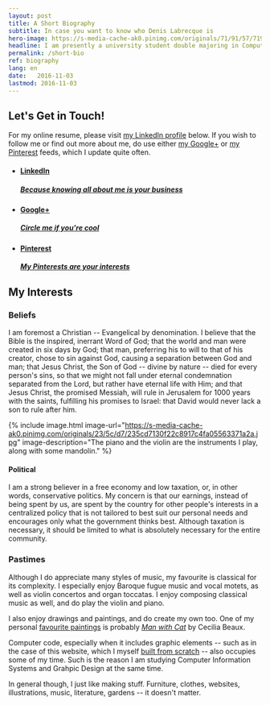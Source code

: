 ```yaml
---
layout: post
title: A Short Biography
subtitle: In case you want to know who Denis Labrecque is
hero-image: https://s-media-cache-ak0.pinimg.com/originals/71/91/57/7191571c18ed50608503e9319fa56b75.jpg
headline: I am presently a university student double majoring in Computer Information Systems and Graphic Design.
permalink: /short-bio
ref: biography
lang: en
date:   2016-11-03
lastmod: 2016-11-03
---
```

<h2>Let's Get in Touch!</h2>
For my online resume, please visit <a href="https://www.linkedin.com/in/denisglabrecque" target="_new">my LinkedIn profile</a> below. If you wish to follow me or find out more about me, do use either <a href="https://plus.google.com/+DenisGLabrecque" target="_new">my Google+</a> or <a href="https://www.pinterest.com/DenisGLabrecque/" target="_new">my Pinterest</a> feeds, which I update quite often.
<ul class="post-stream-container no-span">
    <li>
        <a href="https://www.linkedin.com/in/denisglabrecque" target="_new" class="post-stream-card">
          <div class="music-article-thumbnail" style="background-image: url(https://s-media-cache-ak0.pinimg.com/originals/fa/52/c1/fa52c1c9de9c3d7f3314ee3b1d505fc0.png)"></div>
          <div class="hero-article-headline music">
            <h4>LinkedIn</h4>
            <h5>Because knowing all about me is your business</h5>
          </div>
        </a>
      </li>
      <li>
        <a href="https://plus.google.com/+DenisGLabrecque" target="_new" class="post-stream-card">
          <div class="music-article-thumbnail" style="background-image: url(https://s-media-cache-ak0.pinimg.com/originals/8f/52/c9/8f52c9221933a5885464cf4eef63cbe5.png)"></div>
          <div class="hero-article-headline music">
            <h4>Google+</h4>
            <h5>Circle me if you're cool</h5>
          </div>
        </a>
    </li>
    <li>
        <a href="https://www.pinterest.com/DenisGLabrecque/" target="_new" class="post-stream-card">
          <div class="music-article-thumbnail" style="background-image: url(https://s-media-cache-ak0.pinimg.com/originals/21/fb/b9/21fbb9a0184c500ef5c67f2738eff20f.png)"></div>
          <div class="hero-article-headline music">
            <h4>Pinterest</h4>
            <h5>My Pinterests are your interests</h5>
          </div>
        </a>
      </li>
</ul>

<h2>My Interests</h2>
<h3>Beliefs</h3>
I am foremost a Christian -- Evangelical by denomination. I believe that the Bible is the inspired, inerrant Word of God; that the world and man were created in six days by God; that man, preferring his to will to that of his creator, chose to sin against God, causing a separation between God and man; that Jesus Christ, the Son of God -- divine by nature -- died for every person's sins, so that we might not fall under eternal condemnation separated from the Lord, but rather have eternal life with Him; and that Jesus Christ, the promised Messiah, will rule in Jerusalem for 1000 years with the saints, fulfilling his promises to Israel: that David would never lack a son to rule after him.

{% include image.html image-url="https://s-media-cache-ak0.pinimg.com/originals/23/5c/d7/235cd7130f22c8917c4fa05563371a2a.jpg" image-description="The piano and the violin are the instruments I play, along with some mandolin." %}

<h4>Political</h4>
I am a strong believer in a free economy and low taxation, or, in other words, conservative politics. My concern is that our earnings, instead of being spent by us, are spent by the country for other people's interests in a centralized policy that is not tailored to best suit our personal needs and encourages only what the government thinks best. Although taxation is necessary, it should be limited to what is absolutely necessary for the entire community.

<h3>Pastimes</h3>
Although I do appreciate many styles of music, my favourite is classical for its complexity. I especially enjoy Baroque fugue music and vocal motets, as well as violin concertos and organ toccatas. I enjoy composing classical music as well, and do play the violin and piano.

I also enjoy drawings and paintings, and do create my own too. One of my personal <a href="https://www.pinterest.com/DenisGLabrecque/beautiful-paintings/" target="_new">favourite paintings</a> is probably <em><a href="https://www.pinterest.com/pin/460211655654242611/" target="_new">Man with Cat</a></em> by Cecilia Beaux.

Computer code, especially when it includes graphic elements -- such as in the case of this website, which I myself <a href="/about">built from scratch</a> -- also occupies some of my time. Such is the reason I am studying Computer Information Systems and Grahpic Design at the same time.

In general though, I just like making stuff. Furniture, clothes, websites, illustrations, music, literature, gardens -- it doesn't matter.
